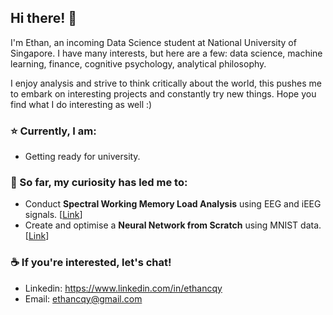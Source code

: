 ## Hi there! 👋
I'm Ethan, an incoming Data Science student at National University of Singapore. I have many interests, but here are a few: data science, machine learning, finance, cognitive psychology, analytical philosophy. 

I enjoy analysis and strive to think critically about the world, this pushes me to embark on interesting projects and constantly try new things. Hope you find what I do interesting as well :)

### ⭐ Currently, I am:
* Getting ready for university.

### 🚀 So far, my curiosity has led me to:
* Conduct **Spectral Working Memory Load Analysis** using EEG and iEEG signals. [[Link](https://github.com/ethancqy/portfolio/tree/main/Working%20Memory%20Load%20Analysis%20via%20EEG%20and%20iEEG%20Signals%20in%20Sternberg%20Task)]
* Create and optimise a **Neural Network from Scratch** using MNIST data. [[Link](https://github.com/ethancqy/portfolio/tree/main/Neural%20Network%20from%20Scratch%20(MNIST))]

### ☕ If you're interested, let's chat!
* Linkedin: https://www.linkedin.com/in/ethancqy
* Email: ethancqy@gmail.com
